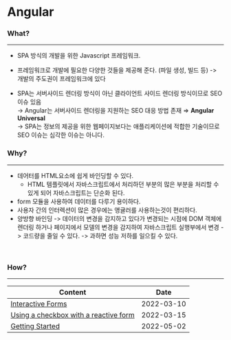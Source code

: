 # Angular


### What?
---

- SPA 방식의 개발을 위한 Javascript 프레임워크.

- 프레임워크로 개발에 필요한 다양한 것들을 제공해 준다. (파일 생성, 빌드 등)
    -> 개발의 주도권이 프레임워크에 있다
- SPA는 서버사이드 렌더링 방식이 아닌 클라이언트 사이드 렌더링 방식이므로 SEO 이슈 있음  
    → Angular는 서버사이드 렌더링을 지원하는 SEO 대응 방법 존재 ⇒ **Angular Universal** <br />
    → SPA는 정보의 제공을 위한 웹페이지보다는 애플리케이션에 적합한 기술이므로 SEO 이슈는 심각한 이슈는 아니다.



### Why?
---

- 데어터를 HTML요소에 쉽게 바인딩할 수 있다.
    - HTML 템플릿에서 자바스크립트에서 처리하던 부분의 많은 부분을 처리할 수 있게 되어 자바스크립트는 단순화 된다.
- form 모듈을 사용하여 데이터를 다루기 용이하다.
- 사용자 간의 인터렉션이 많은 경우에는 앵귤러를 사용하는것이 편리하다.
- 양방향 바인딩
    -> 데이터의 변경을 감지하고 있다가 변경되는 시점에 DOM 객체에 렌더링 하거나 페이지에서 모델의 변경을 감지하여 자바스크립트 실행부에서 변경
    -> 코드량을 줄일 수 있다.
    -> 과하면 성능 저하를 일으킬 수 있다.

<br/>

### How?
---


|Content                                     | Date            |
|--------------------------------------------|-----------------|
|[Interactive Forms](./interactive-forms.md) | 2022-03-10      |
|[Using a checkbox with a reactive form](./check-box.md) |2022-03-15|
|[Getting Started](./getting-started.md) | 2022-05-02 |


